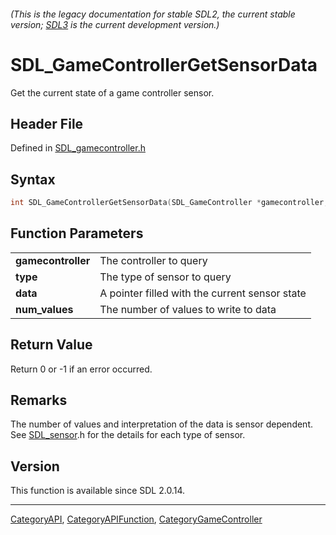 ###### (This is the legacy documentation for stable SDL2, the current stable version; [SDL3](https://wiki.libsdl.org/SDL3/) is the current development version.)
# SDL_GameControllerGetSensorData

Get the current state of a game controller sensor.

## Header File

Defined in [SDL_gamecontroller.h](https://github.com/libsdl-org/SDL/blob/SDL2/include/SDL_gamecontroller.h)

## Syntax

```c
int SDL_GameControllerGetSensorData(SDL_GameController *gamecontroller, SDL_SensorType type, float *data, int num_values);

```

## Function Parameters

|                        |                                                |
| ---------------------- | ---------------------------------------------- |
| **gamecontroller**     | The controller to query                        |
| **type**               | The type of sensor to query                    |
| **data**               | A pointer filled with the current sensor state |
| **num_values**         | The number of values to write to data          |

## Return Value

Return 0 or -1 if an error occurred.

## Remarks

The number of values and interpretation of the data is sensor dependent.
See [SDL_sensor](SDL_sensor).h for the details for each type of sensor.

## Version

This function is available since SDL 2.0.14.

----
[CategoryAPI](CategoryAPI), [CategoryAPIFunction](CategoryAPIFunction), [CategoryGameController](CategoryGameController)

